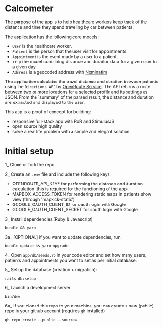 # Calcometer

The purpose of the app is to help healthcare workers keep track of the distance and time they spend traveling by car between patients.

The application has the following core models:

- `User` is the healthcare worker.
- `Patient` is the person that the user visit for appointments.
- `Appointment` is the event made by a user to a patient.
- `Trip` the model containing distance and duration data for a given user in a given day.
- `Address` is a geocoded address with [Nominatim](https://nominatim.org/)

The application calculates the travel distance and duration between patients using the `Directions API` by [OpenRoute Service](https://openrouteservice.org/dev/#/api-docs/v2/directions/%7Bprofile%7D/json/post). The API returns a route between two or more locations for a selected profile and its settings as JSON. From the `summary' of the parsed result, the distance and duration are extracted and displayed to the user.

This app is a proof of concept for building:
- responsive full-stack app with RoR and StimulusJS
- open source high quality
- solve a real life problem with a simple and elegant solution

# Initial setup

1_ Clone or fork the repo

2_ Create an `.env` file and include the following keys:
- OPENROUTE_API_KEY* for performing the distance and duration calculation (this is required for the functioning of the app)
- MAPBOX_ACCESS_TOKEN for rendering static maps in patients show view (through 'mapkick-static')
- GOOGLE_OAUTH_CLIENT_ID for oauth login with Google
- GOOGLE_OAUTH_CLIENT_SECRET for oauth login with Google

3_ Install dependencies (Ruby & Javascript)
```
bundle && yarn
```
3a_ [OPTIONAL] if you want to update dependencies, run
```
bundle update && yarn upgrade
```
4_ Open `app/db/seeds.rb` in your code editor and set how many users, patients and appointments you want to set as per initial database.

5_ Set up the database (creation + migration):
```
rails db:setup
```
6_ Launch a development server
```
bin/dev
```
6a_ If you cloned this repo to your machine, you can create a new (public) repo in your github account (requires `gh` installed)
```
gh repo create --public --source=.
```
